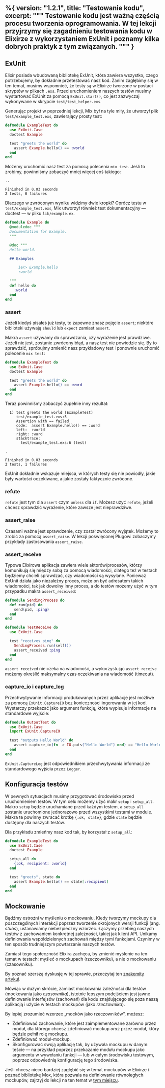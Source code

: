 %{
  version: "1.2.1",
  title: "Testowanie kodu",
  excerpt: """
  Testowanie kodu jest ważną częścią procesu tworzenia oprogramowania.
  W tej lekcji przyjrzymy się zagadnieniu testowania kodu w Elixirze z wykorzystaniem ExUnit i poznamy kilka dobrych praktyk z tym związanych.
  """
}
---

## ExUnit

Elixir posiada wbudowaną bibliotekę ExUnit, która zawiera wszystko, czego potrzebujemy, by dokładnie przetestować nasz kod.
Zanim zagłębimy się w ten temat, musimy wspomnieć, że testy są w Elixirze tworzone w postaci skryptów w plikach `.exs`.
Przed uruchomieniem naszych testów musimy wystartować ExUnit za pomocą `ExUnit.start()`, co jest zazwyczaj wykonywane w skrypcie `test/test_helper.exs`.

Generując projekt w poprzedniej lekcji, Mix był na tyle miły, że utworzył plik `test/example_test.exs`, zawierający prosty test:

```elixir
defmodule ExampleTest do
  use ExUnit.Case
  doctest Example

  test "greets the world" do
    assert Example.hello() == :world
  end
end
```

Możemy uruchomić nasz test za pomocą polecenia `mix test`.
Jeśli to zrobimy, powinniśmy zobaczyć mniej więcej coś takiego:

```shell
..

Finished in 0.03 seconds
2 tests, 0 failures
```

Dlaczego w zwróconym wyniku widzimy dwie kropki? Oprócz testu w `test/example_test.exs`, Mix utworzył również test dokumentacyjny — doctest — w pliku `lib/example.ex`.

```elixir
defmodule Example do
  @moduledoc """
  Documentation for Example.
  """

  @doc """
  Hello world.

  ## Examples

      iex> Example.hello
      :world

  """
  def hello do
    :world
  end
end
```

### assert

Jeżeli kiedyś pisałeś już testy, to zapewne znasz pojęcie `assert`; niektóre biblioteki używają `should` lub `expect` zamiast `assert`.

Makra `assert` używamy do sprawdzania, czy wyrażenie jest prawdziwe.
Jeżeli nie jest, zostanie zwrócony błąd, a nasz test nie powiedzie się.
By to sprawdzić, spróbujmy zmienić nasz przykładowy test i ponownie uruchomić polecenie `mix test`:

```elixir
defmodule ExampleTest do
  use ExUnit.Case
  doctest Example

  test "greets the world" do
    assert Example.hello() == :word
  end
end
```

Teraz powinniśmy zobaczyć zupełnie inny rezultat:

```shell
  1) test greets the world (ExampleTest)
     test/example_test.exs:5
     Assertion with == failed
     code:  assert Example.hello() == :word
     left:  :world
     right: :word
     stacktrace:
       test/example_test.exs:6 (test)

.

Finished in 0.03 seconds
2 tests, 1 failures
```

ExUnit dokładnie wskazuje miejsca, w których testy się nie powiodły, jakie były wartości oczekiwane, a jakie zostały faktycznie zwrócone.

### refute

`refute` jest tym dla `assert` czym `unless` dla `if`.
Możesz użyć `refute`, jeżeli chcesz sprawdzić wyrażenie, które zawsze jest nieprawdziwe.

### assert_raise

Czasami ważne jest sprawdzenie, czy został zwrócony wyjątek.
Możemy to zrobić za pomocą `assert_raise`.
W lekcji poświęconej Plugowi zobaczymy przykłady zastosowania `assert_raise`.

### assert_receive

Typowa Elixirowa aplikacja zawiera wiele aktorów/procesów, którzy komunikują się między sobą za pomocą wiadomości, dlatego też w testach będziemy chcieli sprawdzać, czy wiadomości są wysyłane.
Ponieważ ExUnit działa jako niezależny proces, może on być adresatem takich wiadomości, tak jak dowolny inny proces, a do testów możemy użyć w tym przypadku makra `assert_received`:

```elixir
defmodule SendingProcess do
  def run(pid) do
    send(pid, :ping)
  end
end

defmodule TestReceive do
  use ExUnit.Case

  test "receives ping" do
    SendingProcess.run(self())
    assert_received :ping
  end
end
```

`assert_received` nie czeka na wiadomość, a wykorzystując `assert_receive` możemy określić maksymalny czas oczekiwania na wiadomość (timeout).

### capture_io i capture_log

Przechwytywanie informacji produkowanych przez aplikację jest możliwe za pomocą `ExUnit.CaptureIO` bez konieczności ingerowania w jej kod.
Wystarczy przekazać jako argument funkcję, która wypisuje informacje na standardowe wyjście:

```elixir
defmodule OutputTest do
  use ExUnit.Case
  import ExUnit.CaptureIO

  test "outputs Hello World" do
    assert capture_io(fn -> IO.puts("Hello World") end) == "Hello World\n"
  end
end
```

`ExUnit.CaptureLog` jest odpowiednikiem przechwytywania informacji ze standardowego wyjścia przez `Logger`.

## Konfiguracja testów

W pewnych sytuacjach musimy przygotować środowisko przed uruchomieniem testów.
W tym celu możemy użyć makr `setup` i `setup_all`.
Makro `setup` będzie uruchamiane przed każdym testem, a `setup_all` zostanie uruchomione jednorazowo przed wszystkimi testami w module.
Makra te powinny zwracać krotkę `{:ok, state}`, gdzie `state` będzie dostępny dla naszych testów.

Dla przykładu zmieńmy nasz kod tak, by korzystał z `setup_all`:

```elixir
defmodule ExampleTest do
  use ExUnit.Case
  doctest Example

  setup_all do
    {:ok, recipient: :world}
  end

  test "greets", state do
    assert Example.hello() == state[:recipient]
  end
end
```

## Mockowanie

Bądźmy ostrożni w myśleniu o mockowaniu. Kiedy tworzymy mockupy dla poszczególnych interakcji poprzez tworzenie okrojonych wersji funkcji (ang. _stubs_), ustanawiamy niebezpieczny wzorzec. Łączymy przebieg naszych testów z zachowaniem konkretnej zależności, takiej jak klient API. Unikamy definiowania współdzielonych zachowań między tymi funkcjami. Czynimy w ten sposób trudniejszym powtarzanie naszych testów.

Zamiast tego społeczność Elixira zachęca, by zmienić myślenie na ten temat w testach: myśleć o mockupach (rzeczowniku), a nie o mockowaniu (czasowniku).

By poznać szerszą dyskusję w tej sprawie, przeczytaj ten [znakomity artykuł](http://blog.plataformatec.com.br/2015/10/mocks-and-explicit-contracts/).

Mówiąc w dużym skrócie, zamiast mockowania zależności dla testów (mockowania jako *czasownika*), istotnie lepszym podejściem jest jawne definiowanie interfejsów (zachowań) dla kodu znajdującego się poza naszą aplikacją i użycie w testach mockupów (jako *rzeczownika*).

By lepiej zrozumieć wzorzec „mocków jako rzeczowników”, możesz:

* Zdefiniować zachowanie, które jest zaimplementowane zarówno przez moduł, dla którego chcesz zdefiniować mockup _oraz_ przez moduł, który będzie pełnił rolę mockupu.
* Zdefiniować moduł-mockup.
* Skonfigurować swoją aplikację tak, by używała mockupu w danym teście — na przykład poprzez przekazanie modułu mockupu jako argumentu w wywołaniu funkcji — lub w całym środowisku testowym, poprzez odpowiednią konfigurację tego środowiska.

Jeśli chcesz nieco bardziej zagłębić się w temat mockupów w Elixirze i poznać bibliotekę Mox, która pozwala na definiowanie równoległych mockupów, zajrzyj do lekcji na ten temat w [tym miejscu](/en/lessons/testing/mox).
